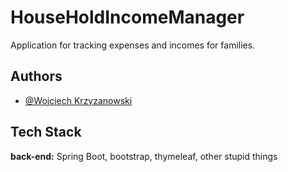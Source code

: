 # HouseHoldIncomeManager

 Application for tracking expenses and incomes for families.


## Authors

- [@Wojciech Krzyzanowski](https://www.github.com/WojciechKrzyzanowski4)


## Tech Stack

**back-end:** Spring Boot, bootstrap, thymeleaf, other stupid things
